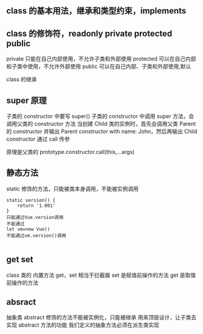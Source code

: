 ## class 的基本用法，继承和类型约束，implements

## class 的修饰符，readonly private protected public

private 只能在自己内部使用，不允许子类和外部使用
protected 可以在自己内部和子类中使用，不允许外部使用
public 可以在自己内部、子类和外部使用,默认

class 的继承

## super 原理

子类的 constructor 中要写 super()
子类的 constructor 中调用 super 方法，会调用父类的 constructor 方法
当创建 Child 类的实例时，首先会调用父类 Parent 的 constructor 并输出 Parent constructor with name: John，然后再输出 Child constructor
通过 call 传参

原理是父类的 prototype.constructor.call(this,...args)

## 静态方法

static 修饰的方法，只能被类本身调用，不能被实例调用

```
static version() {
    return '1.001'
}
只能通过Vue.version调用
不能通过
let vm=new Vue()
不能通过vm.version()调用


```

## get set

class 类的 内置方法 get，set
相当于拦截器
set 是赋值前操作的方法
get 是取值前操作的方法

## absract

抽象类
abstract 修饰的方法不能被实例化，只能被继承
用来顶层设计，让子类去实现 abstract 方法的功能
我们定义的抽象方法必须在派生类实现
